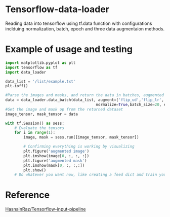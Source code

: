 # Tensorflow-data-loader
Reading data into tensorflow using tf.data function with configurations inclduing normalization, batch, epoch and three data augmentaion methods.

# Example of usage and testing
```python
import matplotlib.pyplot as plt
import tensorflow as tf
import data_loader

data_list = '/list/example.txt'
plt.ioff()

#Parse the images and masks, and return the data in batches, augmented optionally
data = data_loader.data_batch(data_list, augment=['flip_ud','flip_lr','rot90'], 
                                        normalize=True,batch_size=20, epoch = None)
#Get the image and mask op from the returned dataset
image_tensor, mask_tensor = data

with tf.Session() as sess:
    # Evaluate the tensors
    for i in range(1):
        image, mask = sess.run([image_tensor, mask_tensor])

        # Confirming everything is working by visualizing
        plt.figure('augmented image')
        plt.imshow(image[0, :, :, :])
        plt.figure('augmented mask')
        plt.imshow(mask[0, :, :,:])
        plt.show()
    # Do whatever you want now, like creating a feed dict and train your models
```

# Reference
[HasnainRaz/Tensorflow-input-pipeline](https://github.com/HasnainRaz/Tensorflow-input-pipeline)
